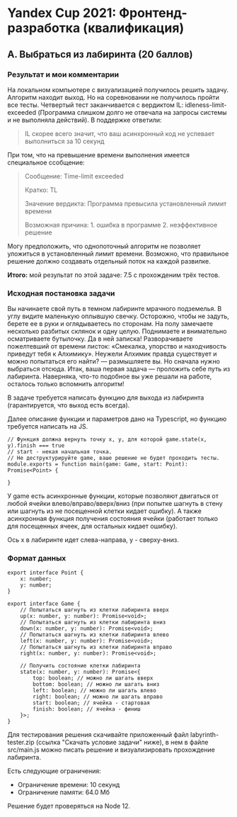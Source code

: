 # Yandex Cup 2021: Фронтенд-разработка (квалификация)
## A. Выбраться из лабиринта (20 баллов)

### Результат и мои комментарии
На локальном компьютере с визуализацией получилось решить задачу. Алгоритм находит выход. Но на соревновании не получилось пройти все тесты. Четвертый тест заканчивается с вердиктом IL: idleness-limit-exceeded (Программа слишком долго не отвечала на запросы системы и не выполняла действий). В поддержке ответили:
> IL скорее всего значит, что ваш асинхронный код не успевает выполниться за 10 секунд

При том, что на превышение времени выполнения имеется специальное ссобщение:
> Сообщение: Time-limit exceeded 
>
> Кратко: TL	
>
> Значение вердикта: Программа превысила установленный лимит времени	
>
> Возможная причина: 1. ошибка в программе 2. неэффективное решение

Могу предположить, что однопоточный алгоритм не позволяет уложиться в установленный лимит времени. Возможно, что правильное решение должно создавать отдельный поток на каждой развилке.

**Итого:** мой результат по этой задаче: 7.5 с прохожденим трёх тестов.

### Исходная постановка задачи

Вы начинаете свой путь в темном лабиринте мрачного подземелья. В углу видите маленькую оплывшую свечку. Осторожно, чтобы не задуть, берете ее в руки и оглядываетесь по сторонам. На полу замечаете несколько разбитых склянок и одну целую. Поднимаете и внимательно осматриваете бутылочку. Да в ней записка! Разворачиваете пожелтевший от времени листок: «Смекалка, упорство и находчивость приведут тебя к Алхимику». Неужели Алхимик правда существует и можно попытаться его найти? — размышляете вы. Но сначала нужно выбраться отсюда. Итак, ваша первая задача — проложить себе путь из лабиринта. Наверняка, что-то подобное вы уже решали на работе, осталось только вспомнить алгоритм!

В задаче требуется написать функцию для выхода из лабиринта (гарантируется, что выход есть всегда).

Далее описание функции и параметров дано на Typescript, но функцию требуется написать на JS.

```
// Функция должна вернуть точку x, y, для которой game.state(x, y).finish === true
// start - некая начальная точка.
// Не деструктурируйте game, ваше решение не будет проходить тесты.
module.exports = function main(game: Game, start: Point): Promise<Point> {

}
```

У game есть асинхронные функции, которые позволяют двигаться от любой ячейки влево/вправо/вверх/вниз (при попытке шагнуть в стену или шагнуть из не посещенной клетки кидает ошибку). А также асинхронная функция получения состояния ячейки (работает только для посещенных ячеек, для остальных кидает ошибку).

Ось x в лабиринте идет слева-направа, y - сверху-вниз.

### Формат данных

```
export interface Point {
    x: number;
    y: number;
}

export interface Game {
    // Попытаться шагнуть из клетки лабиринта вверх
    up(x: number, y: number): Promise<void>;
    // Попытаться шагнуть из клетки лабиринта вниз
    down(x: number, y: number): Promise<void>;
    // Попытаться шагнуть из клетки лабиринта влево
    left(x: number, y: number): Promise<void>;
    // Попытаться шагнуть из клетки лабиринта вправо
    right(x: number, y: number): Promise<void>;

    // Получить состояние клетки лабиринта
    state(x: number, y: number): Promise<{
        top: boolean; // можно ли шагать вверх
        bottom: boolean; // можно ли шагать вниз
        left: boolean; // можно ли шагать влево
        right: boolean; // можно ли шагать вправо
        start: boolean; // ячейка - стартовая
        finish: boolean; // ячейка - финиш
    }>;
}
```
Для тестирования решения скачивайте приложенный файл labyrinth-tester.zip (ссылка "Скачать условие задачи" ниже), в нем в файле src/main.js можно писать решение и визуализировать прохождение лабиринта.

Есть следующие ограничения:

- Ограничение времени: 10 секунд
- Ограничение памяти: 64.0 Мб

Решение будет проверяться на Node 12.
